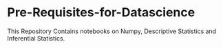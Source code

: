 # Pre-Requisites-for-Datascience
This Repository Contains notebooks on Numpy, Descriptive Statistics and Inferential Statistics.
